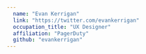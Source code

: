```yaml
---
  name: "Evan Kerrigan"
  link: "https://twitter.com/evankerrigan"
  occupation_title: "UX Designer"
  affiliation: "PagerDuty"
  github: "evankerrigan"
---
```

